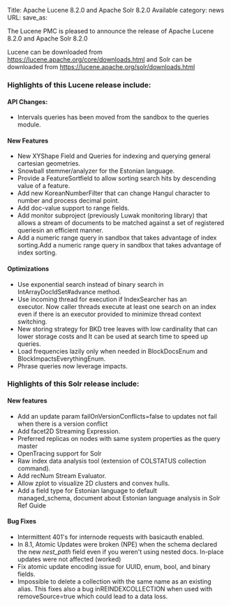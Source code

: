 Title: Apache Lucene 8.2.0 and Apache Solr 8.2.0 Available
category: news
URL: 
save_as: 

The Lucene PMC is pleased to announce the release of Apache Lucene 8.2.0 and Apache Solr 8.2.0

Lucene can be downloaded from <https://lucene.apache.org/core/downloads.html> and Solr can be downloaded from <https://lucene.apache.org/solr/downloads.html>

### Highlights of this Lucene release include:

#### API Changes:

  * Intervals queries has been moved from the sandbox to the queries module.

#### New Features

  * New XYShape Field and Queries for indexing and querying general cartesian geometries.
  * Snowball stemmer/analyzer for the Estonian language.
  * Provide a FeatureSortfield to allow sorting search hits by descending value of a feature.
  * Add new KoreanNumberFilter that can change Hangul character to number and process decimal point.
  * Add doc-value support to range fields.
  * Add monitor subproject (previously Luwak monitoring library) that allows a stream of documents to be matched against a set of registered queriesin an efficient manner.
  * Add a numeric range query in sandbox that takes advantage of index sorting.Add a numeric range query in sandbox that takes advantage of index sorting.

#### Optimizations

  * Use exponential search instead of binary search in IntArrayDocIdSet#advance method.
  * Use incoming thread for execution if IndexSearcher has an executor. Now caller threads execute at least one search on an index even if there is an executor provided to minimize thread context switching.
  * New storing strategy for BKD tree leaves with low cardinality that can lower storage costs and It can be used at search time to speed up queries.
  * Load frequencies lazily only when needed in BlockDocsEnum and BlockImpactsEverythingEnum.
  * Phrase queries now leverage impacts.

### Highlights of this Solr release include:

#### New features

  * Add an update param failOnVersionConflicts=false to updates not fail when there is a version conflict
  * Add facet2D Streaming Expression.
  * Preferred replicas on nodes with same system properties as the query master
  * OpenTracing support for Solr
  * Raw index data analysis tool (extension of COLSTATUS collection command).
  * Add recNum Stream Evaluator.
  * Allow zplot to visualize 2D clusters and convex hulls.
  * Add a field type for Estonian language to default managed_schema, document about Estonian language analysis in Solr Ref Guide

#### Bug Fixes

  * Intermittent 401's for internode requests with basicauth enabled.
  * In 8.1, Atomic Updates were broken (NPE) when the schema declared the new _nest_path_ field even if you weren't using nested docs. In-place updates were not affected (worked)
  * Fix atomic update encoding issue for UUID, enum, bool, and binary fields.
  * Impossible to delete a collection with the same name as an existing alias. This fixes also a bug inREINDEXCOLLECTION when used with removeSource=true which could lead to a data loss.


